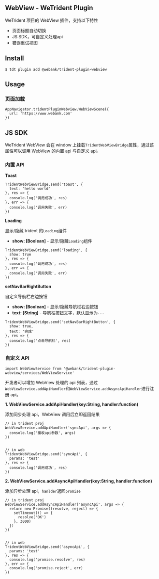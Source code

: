 ## WebView - WeTrident Plugin

WeTrident 项目的 WebView 插件，支持以下特性

* 页面标题自动切换
* JS SDK，可自定义处理api
* 错误重试视图


## Install

```
$ tdt plugin add @webank/trident-plugin-webview
```

## Usage

### 页面加载

```
AppNavigator.tridentPluginWebview.WebViewScene({
  url: 'https://www.webank.com'
})
```

## JS SDK

WeTrident WebView 会在 window 上挂载`TridentWebViewBridge`属性，通过该属性可以调用 WebView 的内置 api 与自定义 api。

### 内置 API

**Toast**

```
TridentWebViewBridge.send('toast', {
  text: 'hello world'
}, res => {
  console.log('调用成功', res)
}, err => {
  console.log('调用失败', err)
})
```

**Loading**

显示/隐藏 trident 的`Loading`组件

* **show: [Boolean]** - 显示/隐藏`Loading`组件

```
TridentWebViewBridge.send('loading', {
  show: true
}, res => {
  console.log('调用成功', res)
}, err => {
  console.log('调用失败', err)
})
```

**setNavBarRightButton**

自定义导航栏右边按钮

* **show: [Boolean]** - 显示/隐藏导航栏右边按钮
* **text: [String]** - 导航栏按钮文字，默认显示为`···`

```
TridentWebViewBridge.send('setNavBarRightButton', {
  show: true,
  text: '完成'
}, res => {
  console.log('点击导航栏', res)
})
```

### 自定义 API

```
import WebViewService from '@webank/trident-plugin-webview/services/WebViewService'
```

开发者可以增加 WebView 处理的 api 列表，通过`WebViewService.addApiHandler`和`WebViewService.addAsyncApiHandler`进行注册 api。

**1. WebViewService.addApiHandler(key:String, handler:function)**

添加同步处理 api，WebView 调用后立即返回结果

```
// in trident proj
WebViewService.addApiHandler('syncApi', args => {
  console.log('接收api参数', args)
})


// in web
TridentWebViewBridge.send('syncApi', {
  params: 'test'
}, res => {
  console.log('调用成功', res)
})
```

**2. WebViewService.addAsyncApiHandler(key:String, handler:function)**

添加异步处理 api，`hanlder`返回`promise`

```
// in trident proj
WebViewService.addAsyncApiHandler('asyncApi', args => {
  return new Promise((resolve, reject) => {
    setTimeout(() => {
      resolve('OK')
    }, 3000)
  })
})


// in web
TridentWebViewBridge.send('asyncApi', {
  params: 'test'
}, res => {
  console.log('promise.resolve', res)
}, err => {
  console.log('promise.reject', err)
})
```
